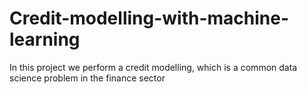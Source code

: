 # Credit-modelling-with-machine-learning
In this project we perform a credit modelling, which is a common data science problem in the finance sector

